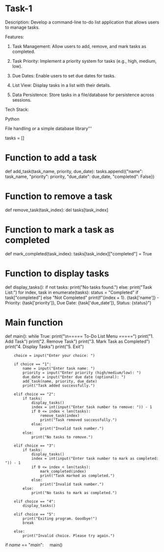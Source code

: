# Task-1
Description: Develop a command-line to-do list application that allows users to manage tasks.

Features:

1. Task Management: Allow users to add, remove, and mark tasks as completed.

2. Task Priority: Implement a priority system for tasks (e.g., high, medium, low).

3. Due Dates: Enable users to set due dates for tasks.

4. List View: Display tasks in a list with their details.

5. Data Persistence: Store tasks in a file/database for persistence across sessions.

Tech Stack:

Python

File handling or a simple database library'''

tasks = []

# Function to add a task
def add_task(task_name, priority, due_date):
    tasks.append({"name": task_name, "priority": priority, "due_date": due_date, "completed": False})

# Function to remove a task
def remove_task(task_index):
    del tasks[task_index]

# Function to mark a task as completed
def mark_completed(task_index):
    tasks[task_index]["completed"] = True

# Function to display tasks
def display_tasks():
    if not tasks:
        print("No tasks found.")
    else:
        print("Task List:")
        for index, task in enumerate(tasks):
            status = "Completed" if task["completed"] else "Not Completed"
            print(f"{index + 1}. {task['name']} - Priority: {task['priority']}, Due Date: {task['due_date']}, Status: {status}")

# Main function
def main():
    while True:
        print("\n===== To-Do List Menu =====")
        print("1. Add Task")
        print("2. Remove Task")
        print("3. Mark Task as Completed")
        print("4. Display Tasks")
        print("5. Exit")

        choice = input("Enter your choice: ")

        if choice == "1":
            name = input("Enter task name: ")
            priority = input("Enter priority (high/medium/low): ")
            due_date = input("Enter due date (optional): ")
            add_task(name, priority, due_date)
            print("Task added successfully.")

        elif choice == "2":
            if tasks:
                display_tasks()
                index = int(input("Enter task number to remove: ")) - 1
                if 0 <= index < len(tasks):
                    remove_task(index)
                    print("Task removed successfully.")
                else:
                    print("Invalid task number.")
            else:
                print("No tasks to remove.")

        elif choice == "3":
            if tasks:
                display_tasks()
                index = int(input("Enter task number to mark as completed: ")) - 1
                if 0 <= index < len(tasks):
                    mark_completed(index)
                    print("Task marked as completed.")
                else:
                    print("Invalid task number.")
            else:
                print("No tasks to mark as completed.")

        elif choice == "4":
            display_tasks()

        elif choice == "5":
            print("Exiting program. Goodbye!")
            break

        else:
            print("Invalid choice. Please try again.")

if _name_ == "_main_":
    main()
